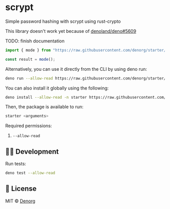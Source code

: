 # scrypt

Simple password hashing with scrypt using rust-crypto

This library doesn't work yet because of [denoland/deno#5609](https://github.com/denoland/deno/issues/5609)

TODO: finish documentation
```ts
import { mode } from "https://raw.githubusercontent.com/denorg/starter/master/mod.ts";

const result = mode();
```

Alternatively, you can use it directly from the CLI by using deno run:

```bash
deno run --allow-read https://raw.githubusercontent.com/denorg/starter/master/cli.ts <arguments>
```

You can also install it globally using the following:

```bash
deno install --allow-read -n starter https://raw.githubusercontent.com/denorg/starter/master/cli.ts
```

Then, the package is available to run:

```bash
starter <arguments>
```

Required permissions:

1. `--allow-read`

## 👩‍💻 Development

Run tests:

```bash
deno test --allow-read
```

## 📄 License

MIT © [Denorg](https://den.org.in)
